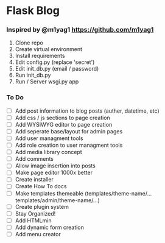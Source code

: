 # Flask Blog
### Inspired by @m1yag1 https://github.com/m1yag1

1. Clone repo
2. Create virtual environment
3. Install requirements
4. Edit config.py (replace 'secret')
5. Edit init_db.py (email / password)
6. Run init_db.py
7. Run / Server wsgi.py app

### To Do

- [ ] Add post information to blog posts (auther, datetime, etc)
- [ ] Add css / js sections to page creation
- [ ] Add WYSIWYG editor to page creation
- [ ] Add seperate base/layout for admin pages
- [ ] Add user managment tools
- [ ] Add role creation to user managment tools
- [ ] Add media library concept
- [ ] Add comments
- [ ] Allow image insertion into posts
- [ ] Make page editor 1000x better
- [ ] Create installer
- [ ] Create How To docs
- [ ] Make templates themeable (templates/theme-name/... templates/admin/theme-name/...)
- [ ] Create plugin system
- [ ] Stay Organized!
- [ ] Add HTMLmin
- [ ] Add dynamic form creation
- [ ] Add menu creator
